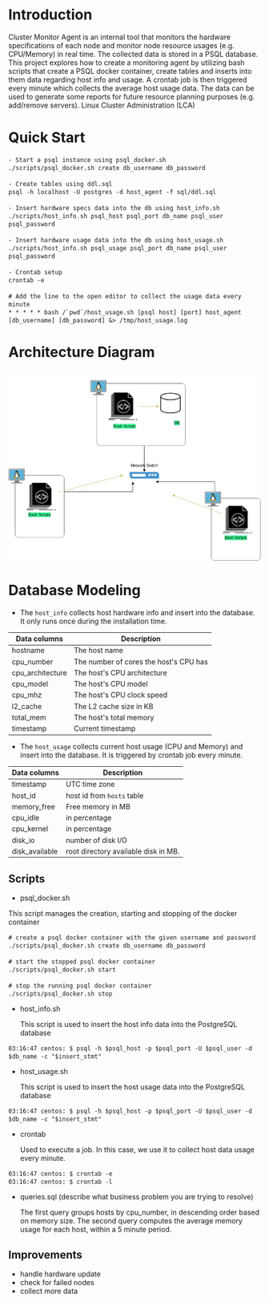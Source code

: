 # Introduction

Cluster Monitor Agent is an internal tool that monitors the hardware specifications of each node and monitor node resource usages (e.g. CPU/Memory) in real time. The collected data is stored in a PSQL database. 
This project explores how to create a monitoring agent by utilizing bash scripts that create a PSQL docker container, create tables and inserts into them data regarding host info and usage. A crontab job is then triggered every minute which collects the average host usage data.
The data can be used to generate some reports for future resource planning purposes (e.g. add/remove servers).
Linux Cluster Administration (LCA)
    
# Quick Start

    - Start a psql instance using psql_docker.sh
    ./scripts/psql_docker.sh create db_username db_password
    
    - Create tables using ddl.sql
    psql -h localhost -U postgres -d host_agent -f sql/ddl.sql
    
    - Insert hardware specs data into the db using host_info.sh
    ./scripts/host_info.sh psql_host psql_port db_name psql_user psql_password
    
    - Insert hardware usage data into the db using host_usage.sh
    ./scripts/host_info.sh psql_usage psql_port db_name psql_user psql_password
    
    - Crontab setup
    crontab -e 
    
    # Add the line to the open editor to collect the usage data every minute 
    * * * * * bash /`pwd`/host_usage.sh [psql host] [port] host_agent [db_username] [db_password] &> /tmp/host_usage.log

# Architecture Diagram

![Architecture](https://github.com/jarviscanada/jarvis_data_eng_SamuelArogundade/blob/develop/linux_sql/assets/arch.jpg)

# Database Modeling
- The `host_info` collects host hardware info and insert into the database. It only runs once during the installation time.

Data columns | Description
------------ |------------
hostname | The host name
cpu_number | The number of cores the host's CPU has
cpu_architecture | The host's CPU architecture
cpu_model | The host's CPU model
cpu_mhz | The host's CPU clock speed
l2_cache | The L2 cache size in KB
total_mem | The host's total memory
timestamp | Current timestamp

- The `host_usage` collects current host usage (CPU and Memory) and insert into the database. It is triggered by crontab job every minute.

Data columns | Description
------------|------------
timestamp | UTC time zone
host_id | host id from `hosts` table
memory_free | Free memory in MB
cpu_idle | in percentage
cpu_kernel | in percentage
disk_io | number of disk I/O
disk_available | root directory available disk in MB. 

## Scripts
- psql_docker.sh

This script manages the creation, starting and stopping of the docker container


    # create a psql docker container with the given username and password
    ./scripts/psql_docker.sh create db_username db_password
    
    # start the stopped psql docker container
    ./scripts/psql_docker.sh start

    # stop the running psql docker container
    ./scripts/psql_docker.sh stop


- host_info.sh


    This script is used to insert the host info data into the PostgreSQL database
        
```console
03:16:47 centos: $ psql -h $psql_host -p $psql_port -U $psql_user -d $db_name -c "$insert_stmt"
```

- host_usage.sh


    This script is used to insert the host usage data into the PostgreSQL database
    
```console
03:16:47 centos: $ psql -h $psql_host -p $psql_port -U $psql_user -d $db_name -c "$insert_stmt"
```

- crontab

    
    Used to execute a job. In this case, we use it to collect host data usage every minute. 
```console
03:16:47 centos: $ crontab -e
03:16:47 centos: $ crontab -l
```

- queries.sql (describe what business problem you are trying to resolve)


    The first query groups hosts by cpu_number, in descending order based on memory size.
    The second query computes the average memory usage for each host, within a 5 minute period.

## Improvements 
- handle hardware update 
- check for failed nodes
- collect more data
